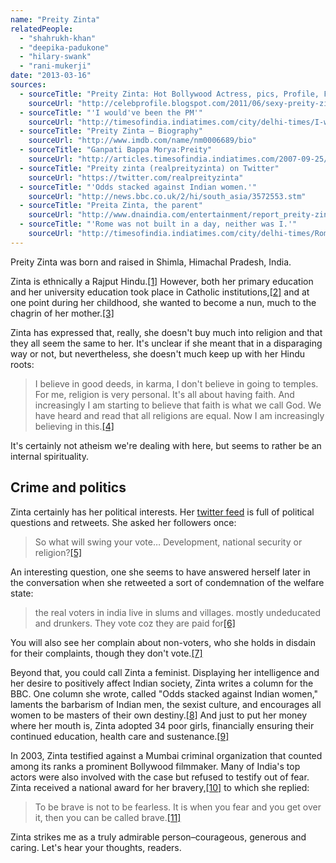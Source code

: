 ```yaml
---
name: "Preity Zinta"
relatedPeople:
  - "shahrukh-khan"
  - "deepika-padukone"
  - "hilary-swank"
  - "rani-mukerji"
date: "2013-03-16"
sources:
  - sourceTitle: "Preity Zinta: Hot Bollywood Actress, pics, Profile, Family, Filmography, Videos"
    sourceUrl: "http://celebprofile.blogspot.com/2011/06/sexy-preity-zinta-photos-movies-videos.html"
  - sourceTitle: "'I would've been the PM'"
    sourceUrl: "http://timesofindia.indiatimes.com/city/delhi-times/I-wouldve-been-the-PM/articleshow/1676771.cms?"
  - sourceTitle: "Preity Zinta – Biography"
    sourceUrl: "http://www.imdb.com/name/nm0006689/bio"
  - sourceTitle: "Ganpati Bappa Morya:Preity"
    sourceUrl: "http://articles.timesofindia.indiatimes.com/2007-09-25/news-interviews/27957122_1_preity-zinta-religions-lalbaugcha-raja"
  - sourceTitle: "Preity zinta (realpreityzinta) on Twitter"
    sourceUrl: "https://twitter.com/realpreityzinta"
  - sourceTitle: "'Odds stacked against Indian women.'"
    sourceUrl: "http://news.bbc.co.uk/2/hi/south_asia/3572553.stm"
  - sourceTitle: "Preita Zinta, the parent"
    sourceUrl: "http://www.dnaindia.com/entertainment/report_preity-zinta-the-parent_1439132"
  - sourceTitle: "'Rome was not built in a day, neither was I.'"
    sourceUrl: "http://timesofindia.indiatimes.com/city/delhi-times/Rome-wasnt-built-in-a-day-neither-was-I/articleshow/1823394.cms?"
---
```


Preity Zinta was born and raised in Shimla, Himachal Pradesh, India.

Zinta is ethnically a Rajput Hindu.<a class="source-citation" href="#http://celebprofile.blogspot.com/2011/06/sexy-preity-zinta-photos-movies-videos.html" title="Preity Zinta: Hot Bollywood Actress, pics, Profile, Family, Filmography, Videos">[1]</a> However, both her primary education and her university education took place in Catholic institutions,<a class="source-citation" href="#http://timesofindia.indiatimes.com/city/delhi-times/I-wouldve-been-the-PM/articleshow/1676771.cms?" title="&apos;I would&apos;ve been the PM&apos;">[2]</a> and at one point during her childhood, she wanted to become a nun, much to the chagrin of her mother.<a class="source-citation" href="#http://www.imdb.com/name/nm0006689/bio" title="Preity Zinta – Biography">[3]</a>

Zinta has expressed that, really, she doesn't buy much into religion and that they all seem the same to her. It's unclear if she meant that in a disparaging way or not, but nevertheless, she doesn't much keep up with her Hindu roots:

>I believe in good deeds, in karma, I don't believe in going to temples. For me, religion is very personal. It's all about having faith. And increasingly I am starting to believe that faith is what we call God. We have heard and read that all religions are equal. Now I am increasingly believing in this.<a class="source-citation" href="#http://articles.timesofindia.indiatimes.com/2007-09-25/news-interviews/27957122_1_preity-zinta-religions-lalbaugcha-raja" title="Ganpati Bappa Morya:Preity">[4]</a>

It's certainly not atheism we're dealing with here, but seems to rather be an internal spirituality.


## Crime and politics

Zinta certainly has her political interests. Her [twitter feed](https://twitter.com/realpreityzinta) is full of political questions and retweets. She asked her followers once:

>So what will swing your vote… Development, national security or religion?<a class="source-citation" href="#https://twitter.com/realpreityzinta" title="Preity zinta (realpreityzinta) on Twitter">[5]</a>

An interesting question, one she seems to have answered herself later in the conversation when she retweeted a sort of condemnation of the welfare state:

>the real voters in india live in slums and villages. mostly undeducated and drunkers. They vote coz they are paid for<a class="source-citation" href="#https://twitter.com/realpreityzinta" title="Preity zinta (realpreityzinta) on Twitter">[6]</a>

You will also see her complain about non-voters, who she holds in disdain for their complaints, though they don't vote.<a class="source-citation" href="#https://twitter.com/realpreityzinta" title="Preity zinta (realpreityzinta) on Twitter">[7]</a>

Beyond that, you could call Zinta a feminist. Displaying her intelligence and her desire to positively affect Indian society, Zinta writes a column for the BBC. One column she wrote, called "Odds stacked against Indian women," laments the barbarism of Indian men, the sexist culture, and encourages all women to be masters of their own destiny.<a class="source-citation" href="#http://news.bbc.co.uk/2/hi/south_asia/3572553.stm" title="&apos;Odds stacked against Indian women.&apos;">[8]</a> And just to put her money where her mouth is, Zinta adopted 34 poor girls, financially ensuring their continued education, health care and sustenance.<a class="source-citation" href="#http://www.dnaindia.com/entertainment/report_preity-zinta-the-parent_1439132" title="Preita Zinta, the parent">[9]</a>

In 2003, Zinta testified against a Mumbai criminal organization that counted among its ranks a prominent Bollywood filmmaker. Many of India's top actors were also involved with the case but refused to testify out of fear. Zinta received a national award for her bravery,<a class="source-citation" href="#http://timesofindia.indiatimes.com/city/delhi-times/Rome-wasnt-built-in-a-day-neither-was-I/articleshow/1823394.cms?" title="&apos;Rome was not built in a day, neither was I.&apos;">[10]</a> to which she replied:

>To be brave is not to be fearless. It is when you fear and you get over it, then you can be called brave.<a class="source-citation" href="#http://timesofindia.indiatimes.com/city/delhi-times/Rome-wasnt-built-in-a-day-neither-was-I/articleshow/1823394.cms?" title="&apos;Rome was not built in a day, neither was I.&apos;">[11]</a>

Zinta strikes me as a truly admirable person–courageous, generous and caring. Let's hear your thoughts, readers.